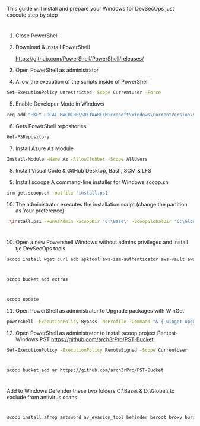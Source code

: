 This guide will install and prepare your Windows for DevSecOps just execute step by step

#
1. Close PowerShell

2. Download & Install PowerShell

    https://github.com/PowerShell/PowerShell/releases/

3. Open PowerShell as administrator

4. Allow the execution of the scripts inside of PowerShell
```bash
Set-ExecutionPolicy Unrestricted -Scope CurrentUser -Force
```

5. Enable Developer Mode in Windows
```bash
reg add "HKEY_LOCAL_MACHINE\SOFTWARE\Microsoft\Windows\CurrentVersion\AppModelUnlock" /t REG_DWORD /f /v "AllowDevelopmentWithoutDevLicense" /d "1"
```

6. Gets PowerShell repositories.
```bash
Get-PSRepository
```

7. Install Azure Az Module
```bash
Install-Module -Name Az -AllowClobber -Scope AllUsers
```
   
8. Install Visual Code & GitHub Desktop, Bash, SCM & LFS       

9. Install scoope A command-line installer for Windows scoop.sh
```bash
irm get.scoop.sh -outfile 'install.ps1'
```
10. The administrator executes the installation script (change the partition as Your preference).
```bash
.\install.ps1 -RunAsAdmin -ScoopDir 'C:\Base\' -ScoopGlobalDir 'C:\Global' -NoProxy
```
#
10. Open a new Powershell Windows without admins privileges and Install tje DevSecOps tools
```bash
scoop install wget curl adb apktool aws-iam-authenticator aws-vault aws azure-cli azure-functions-core-tools azure-ps circleci-cli cmake cmder-full composer kompose kubectl minikube docker git lua-for-windows make maven neofetch radare2 ruby s3deploy helm terraform youtube-dl docker-compose php go grep nano
```

#
```bash
scoop bucket add extras
```
#
```bash
scoop update
```

 11. Open PowerShell as administrator to Upgrade packages with WinGet
```bash
powershell -ExecutionPolicy Bypass -NoProfile -Command "& { winget upgrade --all  --include-unknown --include-pinned --accept-source-agreements --disable-interactivity }"
```

 12. Open PowerShell as administrator to Install scoop project Pentest-Windows PST https://github.com/arch3rPro/PST-Bucket
```bash
Set-ExecutionPolicy -ExecutionPolicy RemoteSigned -Scope CurrentUser
```
#
```bash
scoop bucket add ar https://github.com/arch3rPro/PST-Bucket
```
#
Add to Windows Defender these two folders C:\Base\ & D:\Global\ to exclude from antivirus scans
#
```bash
scoop install afrog antsword av_evasion_tool behinder beroot broxy burpsuite-np ct dalfox DeimosC2 dig dirbuster dnsx ehole ffuf fscan girsh gitrob goby godzilla goproxy govenom hetty hackbrowserdata httpx hydra interactsh jar-analyzer jndinjector john-the-ripper katana kscan ksubdomain layerdomainfinder masscan mateuszex maye mdut mimikatz myexploit naabu natpass nimscan nps nuclei ObserverWard oneforall pagodo peass-ng phpenv platypus portforward PowerRun PrintNotifyPotato proguard pyxis quake_rs quasar rad rubick rustcat scan4all scaninfo screentogif shellcodeloader sliver socat subfinder suo5 super-xray termite transfer txportmap venom vscan w3cschool webpathbrute webshell_generate websocat windynamicdesktop xray yakit ysomap -g
```
